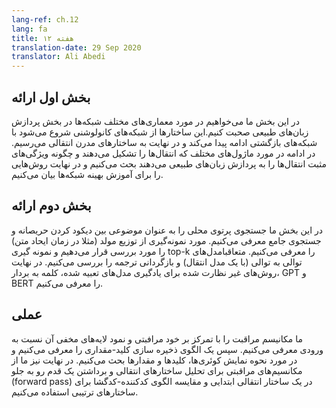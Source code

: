 ```yaml
---
lang-ref: ch.12
lang: fa
title: هفته ۱۲
translation-date: 29 Sep 2020
translator: Ali Abedi
---
```



## بخش اول ارائه

<!--In this section we discuss the various architectures used in NLP applications, beginning with CNNs, RNNs, and eventually covering the state of-the art architecture, transformers. We then discuss the various modules that comprise transformers and how they make transformers advantageous for NLP tasks. Finally, we discuss tricks that allow transformers to be trained effectively. -->
در این بخش ما می‌خواهیم در مورد معماری‌های مختلف شبکه‌ها در بخش پردازش زبان‌های طبیعی صحبت کنیم.این ساختارها از شبکه‌های کانولوشنی شروع می‌شود با شبکه‌های بازگشتی ادامه پیدا می‌کند و در نهایت به ساختارهای مدرن انتقالی می‌رسیم. در ادامه در مورد ماژول‌های مختلف که انتقال‌ها را تشکیل می‌دهند و چگونه ویژگی‌های مثبت انتقال‌ها را به پردازش زبان‌های طبیعی می‌دهند بحث می‌کنیم و در نهایت روش‌هایی را برای آموزش بهینه شبکه‌ها بیان می‌کنیم. 


## بخش دوم ارائه
<!-- In this section we introduce beam search as a middle ground betwen greedy decoding and exhaustive search. We consider the case of wanting to sample from the generative distribution (*i.e.* when generating text) and introduce "top-k" sampling. Subsequently, we introduce sequence to sequence models (with a transformer variant) and backtranslation. We then introduce unsupervised learning approaches for learning embeddings and discuss word2vec, GPT, and BERT. -->
در این بخش ما جستجوی پرتوی محلی را به عنوان موضوعی بین دیکود کردن حریصانه و جستجوی جامع معرفی می‌کنیم. مورد نمونه‌گیری از توزیع مولد (مثلا در زمان ایحاد متن) را مورد بررسی قرار می‌دهیم و نمونه گیری top-k را معرفی می‌کنیم. متعاقبامدل‌های توالی به توالی (با یک مدل انتقال) و بازگردانی ترجمه را بررسی می‌کنیم. در نهایت روش‌های غیر نظارت شده برای یادگیری مدل‌های تعبیه شده، کلمه به بردار، GPT و BERT را معرفی می‌کنیم.

## عملی

<!-- We introduce attention, focusing on self-attention and its hidden layer representations of the inputs. Then, we introduce the key-value store paradigm and discuss how to represent queries, keys, and values as rotations of an input. Finally, we use attention to interpret the transformer architecture, taking a forward pass through a basic transformer, and comparing the encoder-decoder paradigm to sequential architectures. -->
ما مکانیسم مراقبت را با تمرکز بر خود مرافبتی و نمود لایه‌های مخفی آن نسبت به ورودی معرفی می‌کنیم. سپس یک الگوی ذخیره سازی کلید-مقداری را معرفی می‌کنیم و در مورد نحوه نمایش کوئری‌ها، کلید‌ها و مقدارها بحث می‌کنیم. در نهایت نیز ما از مکانسیم‌های مراقبتی برای تحلیل ساختار‌های انتقالی و برداشتن یک قدم رو به جلو (forward pass) در یک ساختار انتقالی ابتدایی و مقایسه الگوی کدکننده-کدگشا برای ساختارهای ترتیبی استفاده می‌کنیم.
